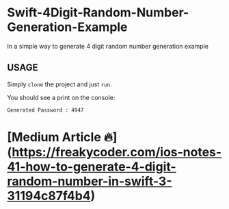 # Swift-4Digit-Random-Number-Generation-Example

In a simple way to generate 4 digit random number generation example

## USAGE

Simply `clone` the project and just `run`. 

You should see a print on the console: 

```
Generated Password : 4947
```

# [Medium Article 🔥] (https://freakycoder.com/ios-notes-41-how-to-generate-4-digit-random-number-in-swift-3-31194c87f4b4)
